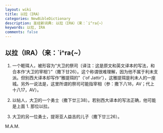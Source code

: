 ```yaml
---
layout: wiki
title: 以拉（IRA）
categories: NewBibleDictionary
description: 圣经新词典: 以拉（IRA）（来：`i^ra{~）
keywords: 以拉, IRA
comments: false
---
```


## 以拉（IRA）（来：`i^ra{~）

1. 一个睚珥人，被形容为“大卫的祭司〔译注：这是原文和英文译本的写法，和合本作‘大卫的宰相’〕”（撒下廿26）。这个称谓很难理解，因为他不属于利未支派。但别西大译本却写作“雅提珥的”（'of Jattir'），这雅提珥是利未人的一座城。另外一说法是，这里所谓的祭司可能指宰相（参：撒下八18，AV；代上十八17，AV）。

2. 以帖人，大卫的一个勇士（撒下廿三38）。若别西大译本的写法正确，他可能是上面 1. 那位以拉。

3. 大卫的另一位勇士，提哥亚人益吉的儿子（撒下廿三26）。

M.A.M.










